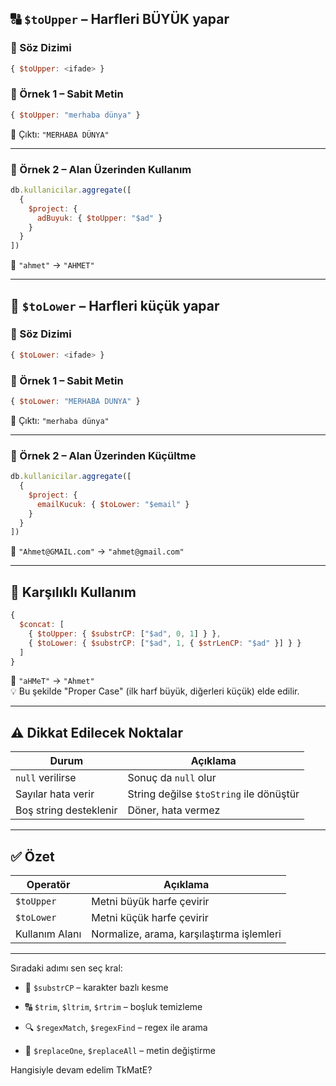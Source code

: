 
## 🔠 `$toUpper` – Harfleri BÜYÜK yapar

### 📌 Söz Dizimi

```js
{ $toUpper: <ifade> }
```

### 🧪 Örnek 1 – Sabit Metin

```js
{ $toUpper: "merhaba dünya" } 
```

📌 Çıktı: `"MERHABA DÜNYA"`

---

### 🧪 Örnek 2 – Alan Üzerinden Kullanım

```js
db.kullanicilar.aggregate([
  {
    $project: {
      adBuyuk: { $toUpper: "$ad" }
    }
  }
])
```

📌 `"ahmet"` → `"AHMET"`

---

## 🔡 `$toLower` – Harfleri küçük yapar

### 📌 Söz Dizimi

```js
{ $toLower: <ifade> }
```

### 🧪 Örnek 1 – Sabit Metin

```js
{ $toLower: "MERHABA DÜNYA" }
```

📌 Çıktı: `"merhaba dünya"`

---

### 🧪 Örnek 2 – Alan Üzerinden Küçültme

```js
db.kullanicilar.aggregate([
  {
    $project: {
      emailKucuk: { $toLower: "$email" }
    }
  }
])
```

📌 `"Ahmet@GMAIL.com"` → `"ahmet@gmail.com"`

---

## 🔄 Karşılıklı Kullanım

```js
{
  $concat: [
    { $toUpper: { $substrCP: ["$ad", 0, 1] } },
    { $toLower: { $substrCP: ["$ad", 1, { $strLenCP: "$ad" }] } }
  ]
}
```

📌 `"aHMeT"` → `"Ahmet"`  
💡 Bu şekilde "Proper Case" (ilk harf büyük, diğerleri küçük) elde edilir.

---

## ⚠️ Dikkat Edilecek Noktalar

|Durum|Açıklama|
|---|---|
|`null` verilirse|Sonuç da `null` olur|
|Sayılar hata verir|String değilse `$toString` ile dönüştür|
|Boş string desteklenir|Döner, hata vermez|

---

## ✅ Özet

|Operatör|Açıklama|
|---|---|
|`$toUpper`|Metni büyük harfe çevirir|
|`$toLower`|Metni küçük harfe çevirir|
|Kullanım Alanı|Normalize, arama, karşılaştırma işlemleri|

---

Sıradaki adımı sen seç kral:

- 🔪 `$substrCP` – karakter bazlı kesme
    
- 🔠 `$trim`, `$ltrim`, `$rtrim` – boşluk temizleme
    
- 🔍 `$regexMatch`, `$regexFind` – regex ile arama
    
- 🔁 `$replaceOne`, `$replaceAll` – metin değiştirme
    

Hangisiyle devam edelim TkMatE?